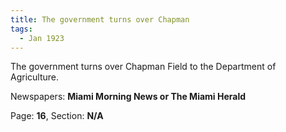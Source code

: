 ```yaml
---  
title: The government turns over Chapman  
tags:  
  - Jan 1923  
---  
```

  
The government turns over Chapman Field to the Department of Agriculture.  
  
Newspapers: **Miami Morning News or The Miami Herald**  
  
Page: **16**, Section: **N/A** 
